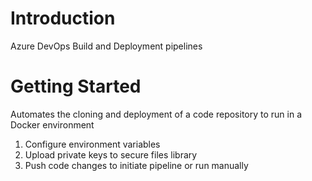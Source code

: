 # Introduction 
Azure DevOps Build and Deployment pipelines

# Getting Started
Automates the cloning and deployment of a code repository to run in a Docker environment 
1.	Configure environment variables
2.	Upload private keys to secure files library
3.	Push code changes to initiate pipeline or run manually